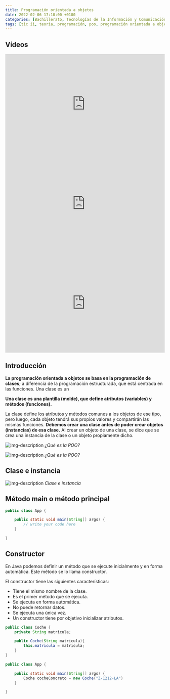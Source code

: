 ```yaml
---
title: Programación orientada a objetos
date: 2022-02-06 17:10:00 +0100
categories: [Bachillerato, Tecnologías de la Información y Comunicación II]
tags: [tic ii, teoría, programación, poo, programación orientada a objetos]
---
```


## Vídeos

<iframe width="100%" height="315" src="https://www.youtube.com/embed/Nka4JSBgf7I" title="YouTube video player" frameborder="0" allow="accelerometer; autoplay; clipboard-write; encrypted-media; gyroscope; picture-in-picture" allowfullscreen></iframe>

<iframe width="100%" height="315" src="https://www.youtube.com/embed/DlphYPc_HKk" title="YouTube video player" frameborder="0" allow="accelerometer; autoplay; clipboard-write; encrypted-media; gyroscope; picture-in-picture" allowfullscreen></iframe>

<iframe width="100%" height="315" src="https://www.youtube.com/embed/tTPeP5dVuA4" title="YouTube video player" frameborder="0" allow="accelerometer; autoplay; clipboard-write; encrypted-media; gyroscope; picture-in-picture" allowfullscreen></iframe>

## Introducción

**La programación orientada a objetos se basa en la programación de clases**; a diferencia de la programación estructurada, que está centrada en las funciones.
Una clase es un

**Una clase es una plantilla (molde), que define atributos (variables) y métodos (funciones).**

La clase define los atributos y métodos comunes a los objetos de ese tipo, pero luego, cada objeto tendrá sus propios valores y compartirán las mismas funciones.
**Debemos crear una clase antes de poder crear objetos (instancias) de esa clase.** Al crear un objeto de una clase, se dice que se crea una instancia de la clase o un objeto propiamente dicho.

![img-description](/assets/img/poo/que-es-la-poo-2.png)
_¿Qué es la POO?_

![img-description](/assets/img/poo/que-es-la-poo.jpg)
_¿Qué es la POO?_

## Clase e instancia

![img-description](/assets/img/poo/clase-instancia.jpg)
_Clase e instancia_

## Método main o método principal

```java
public class App {

    public static void main(String[] args) {
	    // write your code here
    }

}
```

## Constructor

En Java podemos definir un método que se ejecute inicialmente y en forma automática. Este método se lo llama constructor.

El constructor tiene las siguientes características:

- Tiene el mismo nombre de la clase.
- Es el primer método que se ejecuta.
- Se ejecuta en forma automática.
- No puede retornar datos.
- Se ejecuta una única vez.
- Un constructor tiene por objetivo inicializar atributos.

```java
public class Coche {
    private String matricula;

    public Coche(String matricula){
        this.matricula = matricula;
    }
}
```

```java
public class App {

    public static void main(String[] args) {
	    Coche cocheConcreto = new Coche("Z-1212-LA")
    }

}
```